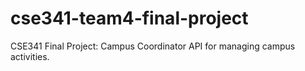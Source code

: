 # cse341-team4-final-project
CSE341 Final Project: Campus Coordinator API for managing campus activities.
